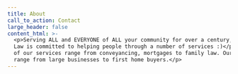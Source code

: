 ```yaml
---
title: About
call_to_action: Contact
large_header: false
content_html: >-
  <p>Serving ALL and EVERYONE of ALL your community for over a century, Justice
  Law is committed to helping people through a number of services :)</p><p>Most
  of our services range from conveyancing, mortgages to family law. Our clients
  range from large businesses to first home buyers.</p>
---
```


